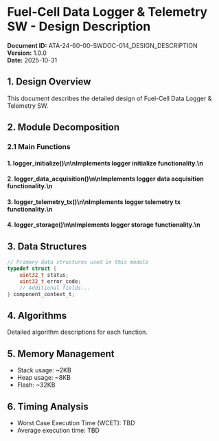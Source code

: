 # Fuel-Cell Data Logger & Telemetry SW - Design Description

**Document ID:** ATA-24-60-00-SWDOC-014_DESIGN_DESCRIPTION  
**Version:** 1.0.0  
**Date:** 2025-10-31

## 1. Design Overview

This document describes the detailed design of Fuel-Cell Data Logger & Telemetry SW.

## 2. Module Decomposition

### 2.1 Main Functions

#### 1. logger_initialize()\n\nImplements logger initialize functionality.\n
#### 2. logger_data_acquisition()\n\nImplements logger data acquisition functionality.\n
#### 3. logger_telemetry_tx()\n\nImplements logger telemetry tx functionality.\n
#### 4. logger_storage()\n\nImplements logger storage functionality.\n

## 3. Data Structures

```c
// Primary data structures used in this module
typedef struct {
    uint32_t status;
    uint32_t error_code;
    // Additional fields...
} component_context_t;
```

## 4. Algorithms

Detailed algorithm descriptions for each function.

## 5. Memory Management

- Stack usage: ~2KB
- Heap usage: ~8KB
- Flash: ~32KB

## 6. Timing Analysis

- Worst Case Execution Time (WCET): TBD
- Average execution time: TBD
